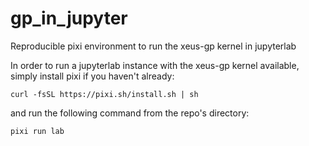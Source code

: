 # gp_in_jupyter
Reproducible pixi environment to run the xeus-gp kernel in jupyterlab

In order to run a jupyterlab instance with the xeus-gp kernel available, simply install pixi if you haven't already:
```
curl -fsSL https://pixi.sh/install.sh | sh
```

and run the following command from the repo's directory:
```
pixi run lab
```
